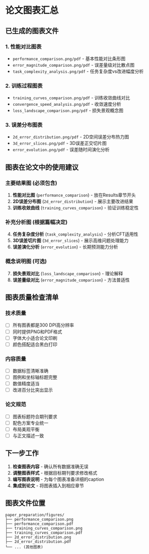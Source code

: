 # 论文图表汇总

## 已生成的图表文件

### 1. 性能对比图表
- `performance_comparison.png/pdf` - 基本性能对比条形图
- `error_magnitude_comparison.png/pdf` - 误差量级对比散点图  
- `task_complexity_analysis.png/pdf` - 任务复杂度vs改进幅度分析

### 2. 训练过程图表
- `training_curves_comparison.png/pdf` - 训练收敛曲线对比
- `convergence_speed_analysis.png/pdf` - 收敛速度分析
- `loss_landscape_comparison.png/pdf` - 损失景观概念图

### 3. 误差分布图表
- `2d_error_distribution.png/pdf` - 2D空间误差分布热力图
- `3d_error_slices.png/pdf` - 3D误差正交切片图
- `error_evolution.png/pdf` - 误差随时间演化分析

## 图表在论文中的使用建议

### 主要结果图 (必须包含)
1. **性能对比图** (`performance_comparison`) - 放在Results章节开头
2. **2D误差分布图** (`2d_error_distribution`) - 展示主要改进结果
3. **训练收敛曲线** (`training_curves_comparison`) - 验证训练稳定性

### 补充分析图 (根据篇幅决定)
4. **任务复杂度分析** (`task_complexity_analysis`) - 分析CFT适用性
5. **3D误差切片图** (`3d_error_slices`) - 展示高维问题处理能力
6. **误差演化分析** (`error_evolution`) - 长期预测能力分析

### 概念说明图 (可选)
7. **损失景观对比** (`loss_landscape_comparison`) - 理论解释
8. **误差量级对比** (`error_magnitude_comparison`) - 方法普适性

## 图表质量检查清单

### 技术质量
- [ ] 所有图表都是300 DPI高分辨率
- [ ] 同时提供PNG和PDF格式
- [ ] 字体大小适合论文印刷
- [ ] 颜色搭配适合黑白打印

### 内容质量  
- [ ] 数据标签清晰准确
- [ ] 图例和坐标轴标题完整
- [ ] 数值精度适当
- [ ] 改进百分比突出显示

### 论文规范
- [ ] 图表标题符合期刊要求
- [ ] 配色方案专业统一
- [ ] 布局美观平衡
- [ ] 与正文描述一致

## 下一步工作

1. **检查图表内容** - 确认所有数据准确无误
2. **调整图表样式** - 根据目标期刊要求修改格式
3. **编写图表说明** - 为每个图表准备详细的caption
4. **集成到论文** - 将图表插入到相应章节

## 图表文件位置
```
paper_preparation/figures/
├── performance_comparison.png
├── performance_comparison.pdf
├── training_curves_comparison.png
├── training_curves_comparison.pdf
├── 2d_error_distribution.png
├── 2d_error_distribution.pdf
└── ... (其他图表)
```

